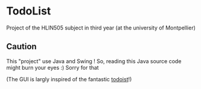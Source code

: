 <!--- title: TodoList -->
<!--- en -->
# TodoList
Project of the HLIN505 subject in third year (at the university of Montpellier)

## Caution
This "project" use Java and Swing !
So, reading this Java source code might burn your eyes :)
Sorry for that
<!--- /en -->

  
  
  
  
(The GUI is largly inspired of the fantastic [todoist](https://fr.todoist.com/)!)
